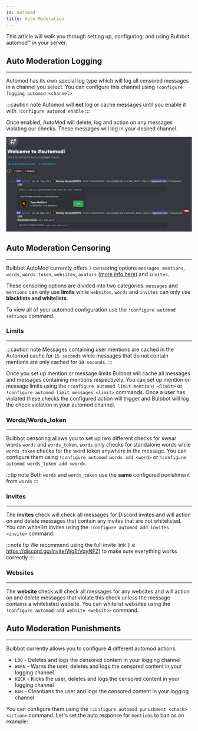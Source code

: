 ```yaml
---
id: automod
title: Auto Moderation
---
```


This article will walk you through setting up, configuring, and using Bulbbot automod™️ in your server.

## Auto Moderation Logging
---
Automod has its own special log type which will log all censored messages in a channel you select. You can configure this channel using `!configure logging automod <channel>`

:::caution note
Automod will **not** log or cache messages until you enable it with `!configure automod enable`
:::

Once enabled, AutoMod will delete, log and action on any messages violating our checks. These messages will log in your desired channel.

![AutoMod_Logging](./assets/Configuration/Automod.png)

## Auto Moderation Censoring
---
Bulbbot AutoMod currently offers `7` censoring options `messages`, `mentions`, `words`, `words_token`, `websites`, `avatars` ([more info here](avatar-banning.md)) and `invites`.

These censoring options are divided into two categories. `messages` and `mentions` can only use **limits** while `websites`, `words` and `invites` can only use **blacklists and whitelists**. 

To view all of your automod configuration use the `!configure automod settings` command.

### Limits
---
:::caution note
Messages containing user mentions are cached in the Automod cache for `15 seconds` while messages that do not contain mentions are only cached for `10 seconds`.
:::

Once you set up mention or message limits Bulbbot will cache all messages and messages containing mentions respectively. You can
set up mention or message limits using the `!configure automod limit mentions <limit>` or `!configure automod limit messages <limit>` commands. Once a user has
violated these checks the configured action will trigger and Bulbbot will log the check violation in your automod channel.


### Words/Words_token
---
Bulbbot censoring allows you to set up two different checks for swear words `words` and `words_token`.
`words` only checks for standalone words while `words_token` checks for the word token anywhere in the message.
You can configure them using `!configure automod words add <word>` or `!configure automod words_token add <word>`.



:::tip note
Both `words` and `words_token` use the **same** configured punishment from `words`
:::

### Invites
---
The **invites** check will check all messages for Discord invites and will action on and delete messages that contain any invites that are not whitelisted.
You can whitelist invites using the `!configure automod add invites <invite>` command.

:::note tip
We recommend using the full invite link (i.e https://discord.gg/invite/WgEtVqyNFZ) to make sure everything works correctly
:::
### Websites
---
The **website** check will check all messages for any websites and will action on and delete messages that violate this check unless the message contains a whitelisted website.
You can whitelist websites using the `!configure automod add website <website>` command.

## Auto Moderation Punishments
---
Bulbbot currently allows you to configure **4** different automod actions.
* `LOG` - Deletes and logs the censored content in your logging channel
* `WARN` - Warns the user, deletes and logs the censored content in your logging channel
* `KICK` - Kicks the user, deletes and logs the censored content in your logging channel
* `BAN` - Cleanbans the user and logs the censored content in your logging channel

You can configure them using the `!configure automod punishment <check> <action>` command. Let's set the auto response for `mentions` to ban as an example:


